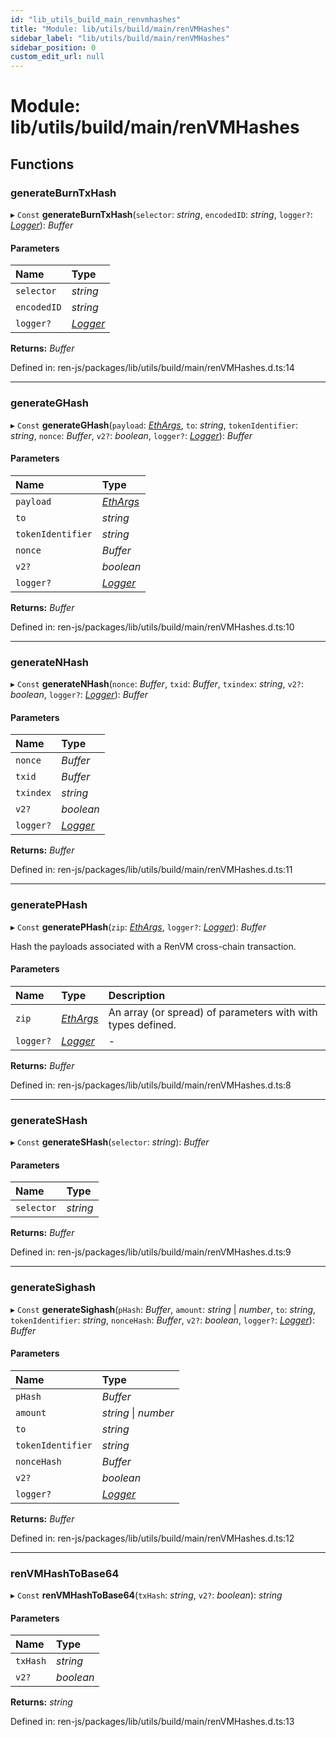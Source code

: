 ```yaml
---
id: "lib_utils_build_main_renvmhashes"
title: "Module: lib/utils/build/main/renVMHashes"
sidebar_label: "lib/utils/build/main/renVMHashes"
sidebar_position: 0
custom_edit_url: null
---
```


# Module: lib/utils/build/main/renVMHashes

## Functions

### generateBurnTxHash

▸ `Const` **generateBurnTxHash**(`selector`: *string*, `encodedID`: *string*, `logger?`: [*Logger*](../interfaces/lib_interfaces_build_main_logger.logger.md)): *Buffer*

#### Parameters

| Name | Type |
| :------ | :------ |
| `selector` | *string* |
| `encodedID` | *string* |
| `logger?` | [*Logger*](../interfaces/lib_interfaces_build_main_logger.logger.md) |

**Returns:** *Buffer*

Defined in: ren-js/packages/lib/utils/build/main/renVMHashes.d.ts:14

___

### generateGHash

▸ `Const` **generateGHash**(`payload`: [*EthArgs*](lib_interfaces_build_main_ethargs.md#ethargs), `to`: *string*, `tokenIdentifier`: *string*, `nonce`: *Buffer*, `v2?`: *boolean*, `logger?`: [*Logger*](../interfaces/lib_interfaces_build_main_logger.logger.md)): *Buffer*

#### Parameters

| Name | Type |
| :------ | :------ |
| `payload` | [*EthArgs*](lib_interfaces_build_main_ethargs.md#ethargs) |
| `to` | *string* |
| `tokenIdentifier` | *string* |
| `nonce` | *Buffer* |
| `v2?` | *boolean* |
| `logger?` | [*Logger*](../interfaces/lib_interfaces_build_main_logger.logger.md) |

**Returns:** *Buffer*

Defined in: ren-js/packages/lib/utils/build/main/renVMHashes.d.ts:10

___

### generateNHash

▸ `Const` **generateNHash**(`nonce`: *Buffer*, `txid`: *Buffer*, `txindex`: *string*, `v2?`: *boolean*, `logger?`: [*Logger*](../interfaces/lib_interfaces_build_main_logger.logger.md)): *Buffer*

#### Parameters

| Name | Type |
| :------ | :------ |
| `nonce` | *Buffer* |
| `txid` | *Buffer* |
| `txindex` | *string* |
| `v2?` | *boolean* |
| `logger?` | [*Logger*](../interfaces/lib_interfaces_build_main_logger.logger.md) |

**Returns:** *Buffer*

Defined in: ren-js/packages/lib/utils/build/main/renVMHashes.d.ts:11

___

### generatePHash

▸ `Const` **generatePHash**(`zip`: [*EthArgs*](lib_interfaces_build_main_ethargs.md#ethargs), `logger?`: [*Logger*](../interfaces/lib_interfaces_build_main_logger.logger.md)): *Buffer*

Hash the payloads associated with a RenVM cross-chain transaction.

#### Parameters

| Name | Type | Description |
| :------ | :------ | :------ |
| `zip` | [*EthArgs*](lib_interfaces_build_main_ethargs.md#ethargs) | An array (or spread) of parameters with with types defined. |
| `logger?` | [*Logger*](../interfaces/lib_interfaces_build_main_logger.logger.md) | - |

**Returns:** *Buffer*

Defined in: ren-js/packages/lib/utils/build/main/renVMHashes.d.ts:8

___

### generateSHash

▸ `Const` **generateSHash**(`selector`: *string*): *Buffer*

#### Parameters

| Name | Type |
| :------ | :------ |
| `selector` | *string* |

**Returns:** *Buffer*

Defined in: ren-js/packages/lib/utils/build/main/renVMHashes.d.ts:9

___

### generateSighash

▸ `Const` **generateSighash**(`pHash`: *Buffer*, `amount`: *string* \| *number*, `to`: *string*, `tokenIdentifier`: *string*, `nonceHash`: *Buffer*, `v2?`: *boolean*, `logger?`: [*Logger*](../interfaces/lib_interfaces_build_main_logger.logger.md)): *Buffer*

#### Parameters

| Name | Type |
| :------ | :------ |
| `pHash` | *Buffer* |
| `amount` | *string* \| *number* |
| `to` | *string* |
| `tokenIdentifier` | *string* |
| `nonceHash` | *Buffer* |
| `v2?` | *boolean* |
| `logger?` | [*Logger*](../interfaces/lib_interfaces_build_main_logger.logger.md) |

**Returns:** *Buffer*

Defined in: ren-js/packages/lib/utils/build/main/renVMHashes.d.ts:12

___

### renVMHashToBase64

▸ `Const` **renVMHashToBase64**(`txHash`: *string*, `v2?`: *boolean*): *string*

#### Parameters

| Name | Type |
| :------ | :------ |
| `txHash` | *string* |
| `v2?` | *boolean* |

**Returns:** *string*

Defined in: ren-js/packages/lib/utils/build/main/renVMHashes.d.ts:13
